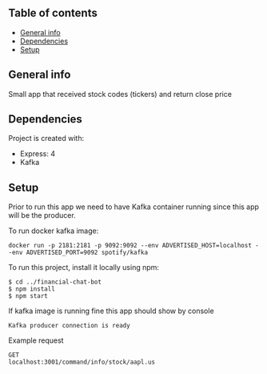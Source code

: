 ## Table of contents
* [General info](#general-info)
* [Dependencies](#Dependencies)
* [Setup](#setup)

## General info
Small app that received stock codes (tickers) and return close price
	
## Dependencies
Project is created with:
* Express: 4
* Kafka

## Setup
Prior to run this app we need to have Kafka container running since
this app will be the producer.

To run docker kafka image:

```
docker run -p 2181:2181 -p 9092:9092 --env ADVERTISED_HOST=localhost --env ADVERTISED_PORT=9092 spotify/kafka
```

To run this project, install it locally using npm:

```
$ cd ../financial-chat-bot
$ npm install
$ npm start
```

If kafka image is running fine this app should show by console
```
Kafka producer connection is ready
```

Example request
```
GET
localhost:3001/command/info/stock/aapl.us
```